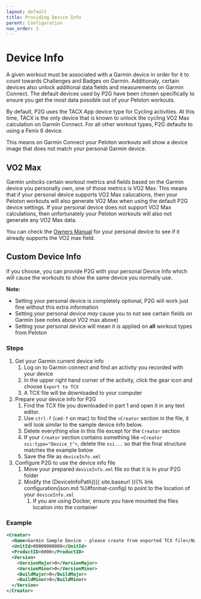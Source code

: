 ```yaml
---
layout: default
title: Providing Device Info
parent: Configuration
nav_order: 3
---
```


# Device Info

A given workout must be associated with a Garmin device in order for it to count towards Challenges and Badges on Garmin.  Additionaly, certain devices also unlock additional data fields and measurements on Garmin Connect.  The default devices used by P2G have been chosen specifically to ensure you get the most data possible out of your Peloton workouts.

By default, P2G uses the TACX App device type for Cycling activities. At this time, TACX is the only device that is known to unlock the cycling VO2 Max calculation on Garmin Connect.  For all other workout types, P2G defaults to using a Fenix 6 device.

This means on Garmin Connect your Peloton workouts will show a device image that does not match your personal Garmin device.

## VO2 Max

Garmin _unlocks_ certain workout metrics and fields based on the Garmin device you personally own, one of those metrics is VO2 Max.  This means that if your personal device supports VO2 Max calucations, then your Peloton workouts will also generate VO2 Max when using the default P2G device settings.  If your personal device does not support VO2 Max calculations, then unfortunately your Peloton workouts will also not generate any VO2 Max data.

You can check the [Owners Manual](https://support.garmin.com/en-US/ql/?focus=manuals) for your personal device to see if it already supports the VO2 max field.

## Custom Device Info

If you choose, you can provide P2G with your personal Device Info which will cause the workouts to show the same device you normally use.

**Note:**

* Setting your personal device is completely optional, P2G will work just fine without this extra information
* Setting your personal device *may* cause you to not see certain fields on Garmin (see notes about VO2 max above)
* Setting your personal device will mean it is applied on **all** workout types from Peloton

### Steps

1. Get your Garmin current device info
    1. Log on to Garmin connect and find an activity you recorded with your device
    1. In the upper right hand corner of the activity, click the gear icon and choose `Export to TCX`
    1. A TCX file will be downloaded to your computer
1. Prepare your device info for P2G
    1. Find the TCX file you downloaded in part 1 and open it in any text editor.
    1. Use `ctrl-f` (`cmd-f` on mac) to find the `<Creator` section in the file, it will look similar to the sample device info below.
    1. Delete everything else in this file except for the `Creator` section
    1. If your `Creator` section contains something like `<Creator xsi:type="Device_t">`, delete the `xsi...` so that the final structure matches the example below
    1. Save the file as `deviceInfo.xml`
1. Configure P2G to use the device info file
    1. Move your prepared `deviceInfo.xml` file so that it is in your P2G folder
    1. Modify the [DeviceInfoPath]({{ site.baseurl }}{% link configuration/json.md %}#format-config) to point to the location of your `deviceInfo.xml`
        1. If you are using Docker, ensure you have mounted the files location into the container

### Example

```xml
<Creator>
  <Name>Garmin Sample Device - please create from exported TCX file</Name>
  <UnitId>00000000000</UnitId>
  <ProductID>0000</ProductID>
  <Version>
    <VersionMajor>0</VersionMajor>
    <VersionMinor>0</VersionMinor>
    <BuildMajor>0</BuildMajor>
    <BuildMinor>0</BuildMinor>
  </Version>
</Creator>
```

